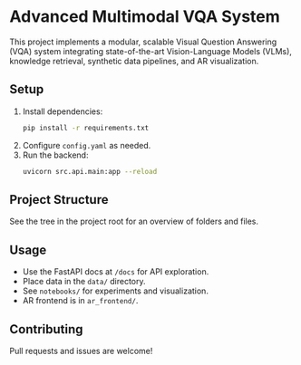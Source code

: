 # Advanced Multimodal VQA System

This project implements a modular, scalable Visual Question Answering (VQA) system integrating state-of-the-art Vision-Language Models (VLMs), knowledge retrieval, synthetic data pipelines, and AR visualization.

## Setup
1. Install dependencies:
   ```bash
   pip install -r requirements.txt
   ```
2. Configure `config.yaml` as needed.
3. Run the backend:
   ```bash
   uvicorn src.api.main:app --reload
   ```

## Project Structure
See the tree in the project root for an overview of folders and files.

## Usage
- Use the FastAPI docs at `/docs` for API exploration.
- Place data in the `data/` directory.
- See `notebooks/` for experiments and visualization.
- AR frontend is in `ar_frontend/`.

## Contributing
Pull requests and issues are welcome!
